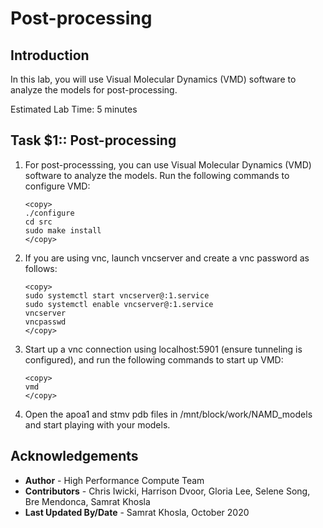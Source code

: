 # Post-processing

## Introduction
In this lab, you will use Visual Molecular Dynamics (VMD) software to analyze the models for post-processing.

Estimated Lab Time: 5 minutes

## **Task $1:**: Post-processing

1. For post-processsing, you can use Visual Molecular Dynamics (VMD) software to analyze the models. Run the following commands to configure VMD:

    ```
    <copy>
    ./configure
    cd src
    sudo make install
    </copy>
    ```

2. If you are using vnc, launch vncserver and create a vnc password as follows:

    ```
    <copy>
    sudo systemctl start vncserver@:1.service
    sudo systemctl enable vncserver@:1.service
    vncserver
    vncpasswd
    </copy>
    ```

3. Start up a vnc connection using localhost:5901 (ensure tunneling is configured), and run the following commands to start up VMD:

    ```
    <copy>
    vmd
    </copy>
    ```

4. Open the apoa1 and stmv pdb files in /mnt/block/work/NAMD_models and start playing with your models.

## Acknowledgements
* **Author** - High Performance Compute Team
* **Contributors** -  Chris Iwicki, Harrison Dvoor, Gloria Lee, Selene Song, Bre Mendonca, Samrat Khosla
* **Last Updated By/Date** - Samrat Khosla, October 2020

